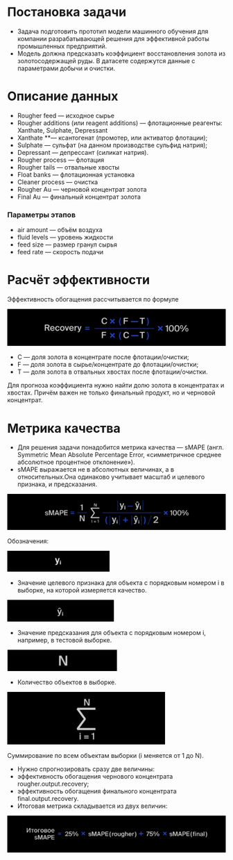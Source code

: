 # Постановка задачи

- Задача подготовить прототип модели машинного обучения для компании разрабатывающей решения для эффективной работы промышленных предприятий.
- Модель должна предсказать коэффициент восстановления золота из золотосодержащей руды. В датасете содержутся данные с параметрами добычи и очистки.


# Описание данных

- Rougher feed — исходное сырье
- Rougher additions (или reagent additions) — флотационные реагенты: Xanthate, Sulphate, Depressant
 - Xanthate **— ксантогенат (промотер, или активатор флотации);
 - Sulphate — сульфат (на данном производстве сульфид натрия);
 - Depressant — депрессант (силикат натрия).
- Rougher process  — флотация
- Rougher tails — отвальные хвосты
- Float banks — флотационная установка
- Cleaner process — очистка
- Rougher Au — черновой концентрат золота
- Final Au — финальный концентрат золота

### Параметры этапов

- air amount — объём воздуха
- fluid levels — уровень жидкости
- feed size — размер гранул сырья
- feed rate — скорость подачи

# Расчёт эффективности

Эффективность обогащения рассчитывается по формуле

![](https://github.com/HorodeckiyMykhailo/Yandex-Praktikum-Projects/blob/main/Projects/images/WhatsApp%20Image%202022-03-12%20at%2012.01.52.jpeg)

   - C — доля золота в концентрате после флотации/очистки;
   - F — доля золота в сырье/концентрате до флотации/очистки;
   - T — доля золота в отвальных хвостах после флотации/очистки.
 
Для прогноза коэффициента нужно найти долю золота в концентратах и хвостах. Причём важен не только финальный продукт, но и черновой концентрат.

# Метрика качества

- Для решения задачи понадобится метрика качества — sMAPE (англ. Symmetric Mean Absolute Percentage Error, «симметричное среднее абсолютное процентное отклонение»).
- sMAPE выражается не в абсолютных величинах, а в относительных.Она одинаково учитывает масштаб и целевого признака, и предсказания.

![](https://github.com/HorodeckiyMykhailo/Yandex-Praktikum-Projects/blob/main/Projects/images/WhatsApp%20Image%202022-03-12%20at%2012.02.13.jpeg)

Обозначения:

![](https://github.com/HorodeckiyMykhailo/Yandex-Praktikum-Projects/blob/main/Projects/images/WhatsApp%20Image%202022-03-12%20at%2012.15.09.jpeg)

- Значение целевого признака для объекта с порядковым номером i в выборке, на которой измеряется качество.

![](https://github.com/HorodeckiyMykhailo/Yandex-Praktikum-Projects/blob/main/Projects/images/WhatsApp%20Image%202022-03-12%20at%2012.15.23.jpeg)

- Значение предсказания для объекта с порядковым номером i, например, в тестовой выборке.

![](https://github.com/HorodeckiyMykhailo/Yandex-Praktikum-Projects/blob/main/Projects/images/WhatsApp%20Image%202022-03-12%20at%2012.15.40.jpeg)

- Количество объектов в выборке.

![](https://github.com/HorodeckiyMykhailo/Yandex-Praktikum-Projects/blob/main/Projects/images/WhatsApp%20Image%202022-03-12%20at%2012.15.51.jpeg)

Суммирование по всем объектам выборки (i меняется от 1 до N).


- Нужно спрогнозировать сразу две величины:
 - эффективность обогащения чернового концентрата rougher.output.recovery;
 - эффективность обогащения финального концентрата final.output.recovery.
- Итоговая метрика складывается из двух величин:

![](https://github.com/HorodeckiyMykhailo/Yandex-Praktikum-Projects/blob/main/Projects/images/WhatsApp%20Image%202022-03-12%20at%2012.34.53.jpeg)
